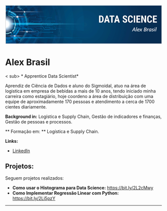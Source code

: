 

<p align="center">
  <img src="banner.png" >
</p>

#  Alex Brasil
< sub> * Apprentice Data Scientist* </sub>

Aprendiz de Ciência de Dados e aluno do Sigmoidal, atuo na área de logistica em empresa de bebidas a mais de 10 anos, tendo iniciado minha carreira como estagiário, hoje coordeno a área de distribuição com uma equipe de aproximadamente 170 pessoas e atendimento a cerca de 1700 cientes diariamente.

**Background in:** Logística e Supply Chain, Gestão de indicadores e finanças, Gestão de pessoas e processos.

** Formação  em: ** Logística e Supply Chain.

**Links:**
* [LinkedIn](https://www.linkedin.com/in/alex-brasil-a6801568/)



## Projetos:
Seguem projetos realizados:

* **Como usar o Histograma para Data Science:** https://bit.ly/2L2cMwy
* **Como Implementar Regressão Linear com Python:** https://bit.ly/2Li5pzY

---





